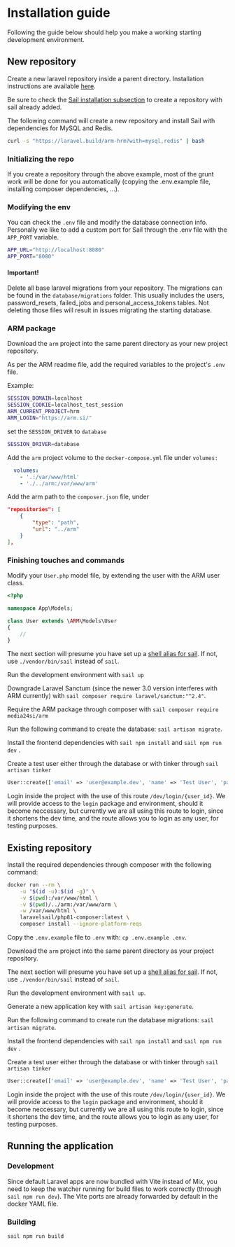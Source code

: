 # Installation guide

Following the guide below should help you make a working starting development environment.

## New repository
Create a new laravel repository inside a parent directory. Installation instructions are available [here](https://laravel.com/docs/9.x/installation#laravel-and-docker).

Be sure to check the [Sail installation subsection](https://laravel.com/docs/9.x/installation#choosing-your-sail-services) to create a repository with sail already added.

The following command will create a new repository and install Sail with dependencies for MySQL and Redis.

```bash
curl -s "https://laravel.build/arm-hrm?with=mysql,redis" | bash
```

### Initializing the repo

If you create a repository through the above example, most of the grunt work will be done for you automatically (copying the .env.example file, installing composer dependencies, ...).

### Modifying the env

You can check the `.env` file and modify the database connection info. Personally we like to add a custom port for Sail through the .env file with the `APP_PORT` variable.

```bash
APP_URL="http://localhost:8080"
APP_PORT="8080"
```

#### Important!

Delete all base laravel migrations from your repository.
The migrations can be found in the `database/migrations` folder. This usually includes the users, password_resets, failed_jobs and personal_access_tokens tables. Not deleting those files will result in issues migrating the starting database.

### ARM package
Download the `arm` project into the same parent directory as your new project repository.

As per the ARM readme file, add the required variables to the project's `.env` file.

Example:
```bash
SESSION_DOMAIN=localhost
SESSION_COOKIE=localhost_test_session
ARM_CURRENT_PROJECT=hrm
ARM_LOGIN="https://arm.si/"
```

set the `SESSION_DRIVER` to `database`

```bash
SESSION_DRIVER=database
```

Add the `arm` project volume to the `docker-compose.yml` file under `volumes:`

```yaml
  volumes:
    - '.:/var/www/html'
    - './../arm:/var/www/arm'
```

Add the arm path to the `composer.json` file, under

```json
"repositories": [
    {
        "type": "path",
        "url": "../arm"
    }
],
```

### Finishing touches and commands

Modify your `User.php` model file, by extending the user with the ARM user class.

```php
<?php

namespace App\Models;

class User extends \ARM\Models\User
{
    //
}
```

The next section will presume you have set up a [shell alias for sail](https://laravel.com/docs/master/sail#configuring-a-shell-alias). If not, use `./vendor/bin/sail` instead of `sail`.

Run the development environment with `sail up`

Downgrade Laravel Sanctum (since the newer 3.0 version interferes with ARM currently) with `sail composer require laravel/sanctum:"^2.4"`.

Require the ARM package through composer with `sail composer require media24si/arm`

Run the following command to create the database: `sail artisan migrate`.

Install the frontend dependencies with `sail npm install` and `sail npm run dev` .

Create a test user either through the database or with tinker through `sail artisan tinker`

```php
User::create(['email' => 'user@example.dev', 'name' => 'Test User', 'password' => \Hash::make('password')]);
```

Login inside the project with the use of this route `/dev/login/{user_id}`. We will provide access to the `login` package and environment, should it become neccessary, but currently we are all using this route to login, since it shortens the dev time, and the route allows you to login as any user, for testing purposes.

## Existing repository

Install the required dependencies through composer with the following command:

```bash
docker run --rm \
    -u "$(id -u):$(id -g)" \
    -v $(pwd):/var/www/html \
    -v $(pwd)/../arm:/var/www/arm \
    -w /var/www/html \
    laravelsail/php81-composer:latest \
    composer install --ignore-platform-reqs
```

Copy the `.env.example` file to `.env` with: `cp .env.example .env`.

Download the `arm` project into the same parent directory as your project repository.

The next section will presume you have set up a [shell alias for sail](https://laravel.com/docs/master/sail#configuring-a-shell-alias). If not, use `./vendor/bin/sail` instead of `sail`.

Run the development environment with `sail up`.

Generate a new application key with `sail artisan key:generate`.

Run the following command to create run the database migrations: `sail artisan migrate`.

Install the frontend dependencies with `sail npm install` and `sail npm run dev` .

Create a test user either through the database or with tinker through `sail artisan tinker`

```php
User::create(['email' => 'user@example.dev', 'name' => 'Test User', 'password' => \Hash::make('password')]);
```

Login inside the project with the use of this route `/dev/login/{user_id}`. We will provide access to the `login` package and environment, should it become neccessary, but currently we are all using this route to login, since it shortens the dev time, and the route allows you to login as any user, for testing purposes.

## Running the application

### Development

Since default Laravel apps are now bundled with Vite instead of Mix, you need to keep the watcher running for build files to work correctly (through `sail npm run dev`). The Vite ports are already forwarded by default in the docker YAML file.

### Building

`sail npm run build`
